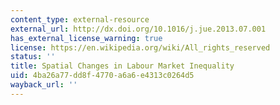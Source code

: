 ```yaml
---
content_type: external-resource
external_url: http://dx.doi.org/10.1016/j.jue.2013.07.001
has_external_license_warning: true
license: https://en.wikipedia.org/wiki/All_rights_reserved
status: ''
title: Spatial Changes in Labour Market Inequality
uid: 4ba26a77-dd8f-4770-a6a6-e4313c0264d5
wayback_url: ''
---
```

